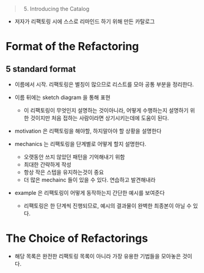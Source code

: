 > 5. Introducing the Catalog

- 저자가 리팩토링 시에 스스로 리마인드 하기 위해 만든 카탈로그

# Format of the Refactoring

## 5 standard format

- 이름에서 시작. 리팩토링은 별칭이 많으므로 리스트를 모아 공통 부분을 정리한다.
- 이름 뒤에는 sketch diagram 을 통해 표현

  - 이 리팩토링이 무엇인지 설명하는 것이아니라, 어떻게 수행하는지 설명하기 위한 것이지만 처음 접하는 사람이라면 상기시키는데에 도움이 된다.

- motivation 은 리팩토링을 해야할, 하지말아야 할 상황을 설명한다
- mechanics 는 리팩토링을 단계별로 어떻게 할지 설명한다.
  - 오랫동안 쓰지 않았던 패턴을 기억해내기 위함
  - 최대한 간략하게 작성
  - 항상 작은 스텝을 유지하는것이 중요
  - 더 많은 mechainc 들이 있을 수 있다. 연습하고 발견해내라
- example 은 리팩토링이 어떻게 동작하는지 간단한 예시를 보여준다
  - 리팩토링은 한 단계씩 진행되므로, 예시의 결과물이 완벽한 최종본이 아닐 수 있다.

# The Choice of Refactorings

- 해당 목록은 완전한 리팩토링 목록이 아니라 가장 유용한 기법들을 모아놓은 것이다.
